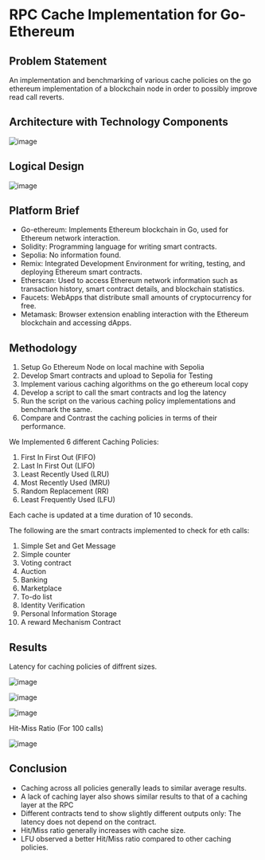 # RPC Cache Implementation for Go-Ethereum 

## Problem Statement
An implementation and benchmarking of various cache policies on the go ethereum implementation of a blockchain node in order to possibly improve read call reverts. 

## Architecture with Technology Components
![image](https://github.com/mirchandani-mohnish/cachingForGeth/assets/87660206/eb9157ee-c2ea-4480-94a9-f0d2739c15c2)

## Logical Design
![image](https://github.com/mirchandani-mohnish/cachingForGeth/assets/87660206/ee88f262-62cc-4c50-8fb8-a81e6636e0eb)

## Platform Brief
- Go-ethereum: Implements Ethereum blockchain in Go, used for Ethereum network interaction.
- Solidity: Programming language for writing smart contracts.
- Sepolia: No information found.
- Remix: Integrated Development Environment for writing, testing, and deploying Ethereum smart contracts.
- Etherscan: Used to access Ethereum network information such as transaction history, smart contract details, and blockchain statistics.
- Faucets: WebApps that distribute small amounts of cryptocurrency for free.
- Metamask: Browser extension enabling interaction with the Ethereum blockchain and accessing dApps.

## Methodology
1. Setup Go Ethereum Node on local machine with Sepolia
2. Develop Smart contracts and upload to Sepolia for Testing
3. Implement various caching algorithms on the go ethereum local copy
4. Develop a script to call the smart contracts and log the latency
5. Run the script on the various caching policy implementations and benchmark the same. 
6. Compare and Contrast the caching policies in terms of their performance.

We Implemented 6 different Caching Policies: 
1. First In First Out (FIFO)
2. Last In First Out (LIFO)
3. Least Recently Used (LRU)
4. Most Recently Used (MRU)
5. Random Replacement (RR)
6. Least Frequently Used (LFU)

Each cache is updated at a time duration of 10 seconds.    

The following are the smart contracts implemented to check for eth calls:
1. Simple Set and Get Message
2. Simple counter 
3. Voting contract
4. Auction
5. Banking
6. Marketplace
7. To-do list
8. Identity Verification
9. Personal Information Storage
10. A reward Mechanism Contract

## Results
Latency for caching policies of diffrent sizes.

![image](https://github.com/mirchandani-mohnish/cachingForGeth/assets/87660206/50f71815-c629-48bc-b9a3-c06aff1b64cc)

![image](https://github.com/mirchandani-mohnish/cachingForGeth/assets/87660206/b1857936-1364-4c75-89b9-326059f0aac8)

![image](https://github.com/mirchandani-mohnish/cachingForGeth/assets/87660206/13ccbcfe-a2b9-4073-a198-3a7e84bd2f2c)

Hit-Miss Ratio (For 100 calls)

![image](https://github.com/mirchandani-mohnish/cachingForGeth/assets/87660206/bb658e84-7847-454a-b3ba-dfd4d4f29204)

## Conclusion
- Caching across all policies generally leads to similar average results.
- A lack of caching layer also shows similar results to that of a caching layer at the RPC
- Different contracts tend to show slightly different outputs only: The latency does not depend on the contract. 
- Hit/Miss ratio generally increases with cache size. 
- LFU observed a better Hit/Miss ratio compared to other caching policies.




